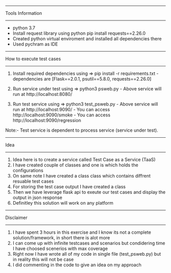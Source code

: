 **********************************
Tools Information
**********************************

- python 3.7
- Install request library using
	python pip install requests==2.26.0
- Created python virtual enviroment and installed all dependencies there
- Used pychram as IDE



**********************************
How to execute test cases
**********************************

1) Install required dependencies using => pip install -r requirements.txt
		- dependencies are  [Flask==2.0.1, psutil==5.8.0, requests==2.26.0]

2) Run service under test using => python3 psweb.py
		- Above service will run at http://localhost:8080/

3) Run test service using => python3 test_psweb.py
		- Above service will run at http://localhost:9090/
		- You can access http://localhost:9090/smoke
		- You can access http://localhost:9090/regression
		
Note:-
Test service is dependent to process service (service under test).

	
**********************************
Idea
**********************************
1) Idea here is to create a service called Test Case as a Service (TaaS)
2) I have created couple of classes and one is <TestConfig> which holds the configurations
3) On same note I have created a class<TestCases> class which contains diffrent resuable test cases
4) For storing the test case output I have created a class <ResultStore>
5) Then we have leverage flask api to exeute our test cases and display the output in json response
5) Definitley this solution will work on any platform


*******************************
Disclaimer
*******************************

1) I have spent 3 hours in this exercise and I know its not a complete solution/framework, in short there is alot more
2) I can come up with infinite testcases and scenarios but condidering time I have choosed scenerios with max coverage
3) Right now I have wrote all of my code in single file (test_psweb.py) but in reality this will not be case
4) I did commenting in the code to give an idea on my approach
